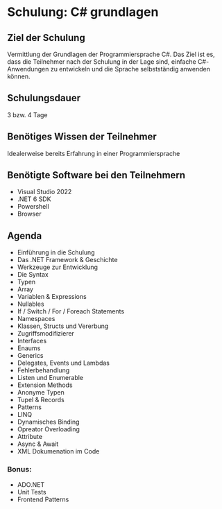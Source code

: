 # Schulung: C# grundlagen
## Ziel der Schulung

Vermittlung der Grundlagen der Programmiersprache C#. Das Ziel ist es, dass die Teilnehmer nach der Schulung in der Lage sind, einfache C#-Anwendungen zu entwickeln und die Sprache selbstständig anwenden können.
## Schulungsdauer

3 bzw. 4 Tage

## Benötiges Wissen der Teilnehmer

Idealerweise bereits Erfahrung in einer Programmiersprache

## Benötigte Software bei den Teilnehmern

- Visual Studio 2022
- .NET 6 SDK
- Powershell
- Browser

## Agenda

- Einführung in die Schulung
- Das .NET Framework & Geschichte
- Werkzeuge zur Entwicklung
- Die Syntax
- Typen
- Array
- Variablen & Expressions
- Nullables
- If / Switch / For / Foreach Statements
- Namespaces
- Klassen, Structs und Vererbung
- Zugriffsmodifizierer
- Interfaces
- Enaums
- Generics
- Delegates, Events und Lambdas
- Fehlerbehandlung
- Listen und Enumerable
- Extension Methods
- Anonyme Typen
- Tupel & Records
- Patterns
- LINQ
- Dynamisches Binding
- Opreator Overloading
- Attribute
- Async & Await
- XML Dokumenation im Code

### Bonus:

- ADO.NET
- Unit Tests
- Frontend Patterns